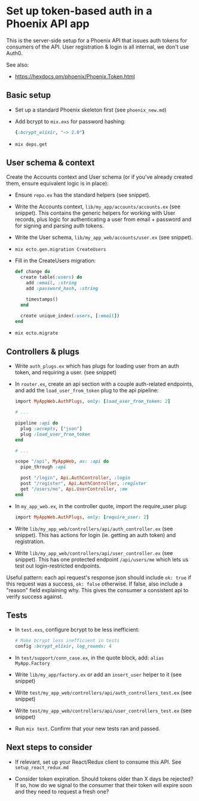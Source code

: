 # Set up token-based auth in a Phoenix API app

This is the server-side setup for a Phoenix API that issues auth tokens for consumers of the API. User registration & login is all internal, we don't use Auth0.

See also:

  * https://hexdocs.pm/phoenix/Phoenix.Token.html


## Basic setup

  * Set up a standard Phoenix skeleton first (see `phoenix_new.md`)

  * Add bcrypt to `mix.exs` for password hashing:

    ```rb
    {:bcrypt_elixir, "~> 2.0"}
    ```

  * `mix deps.get`


## User schema & context

Create the Accounts context and User schema (or if you've already created them, ensure equivalent logic is in place):

  * Ensure `repo.ex` has the standard helpers (see snippet).

  * Write the Accounts context, `lib/my_app/accounts/accounts.ex` (see snippet).
    This contains the generic helpers for working with User records, plus logic for authenticating a user from email + password and for signing and parsing auth tokens.

  * Write the User schema, `lib/my_app_web/accounts/user.ex` (see snippet).

  * `mix ecto.gen.migration CreateUsers`

  * Fill in the CreateUsers migration:

    ```rb
    def change do
      create table(:users) do
        add :email, :string
        add :password_hash, :string

        timestamps()
      end

      create unique_index(:users, [:email])
    end
    ```

  * `mix ecto.migrate`


## Controllers & plugs

  * Write `auth_plugs.ex` which has plugs for loading user from an auth token, and requiring a user. (see snippet)

  * In `router.ex`, create an api section with a couple auth-related endpoints, and add the `load_user_from_token` plug to the api pipeline:

    ```rb
    import MyAppWeb.AuthPlugs, only: [load_user_from_token: 2]

    # ...

    pipeline :api do
      plug :accepts, ["json"]
      plug :load_user_from_token
    end

    # ...

    scope "/api", MyAppWeb, as: :api do
      pipe_through :api

      post "/login", Api.AuthController, :login
      post "/register", Api.AuthController, :register
      get "/users/me", Api.UserController, :me
    end
    ```

  * In `my_app_web.ex`, in the controller quote, import the require_user plug:

    ```rb
    import MyAppWeb.AuthPlugs, only: [require_user: 2]
    ```

  * Write `lib/my_app_web/controllers/api/auth_controller.ex` (see snippet). This has actions for login (ie. getting an auth token) and registration.

  * Write `lib/my_app_web/controllers/api/user_controller.ex` (see snippet). This has one protected endpoint `/api/users/me` which lets us test out login-restricted endpoints.

Useful pattern: each api request's response json should include `ok: true` if this request was a success, `ok: false` otherwise. If false, also include a "reason" field explaining why. This gives the consumer a consistent api to verify success against.


## Tests

  * In `test.exs`, configure bcrypt to be less inefficient:

    ```rb
    # Make bcrypt less inefficient in tests
    config :bcrypt_elixir, log_rounds: 4
    ```

  * In `test/support/conn_case.ex`, in the quote block, add: `alias MyApp.Factory`

  * Write `lib/my_app/factory.ex` or add an `insert_user` helper to it (see snippet)

  * Write `test/my_app_web/controllers/api/auth_controllers_test.ex` (see snippet)

  * Write `test/my_app_web/controllers/api/user_controllers_test.ex` (see snippet)

  * Run `mix test`. Confirm that your new tests ran and passed.


## Next steps to consider

  * If relevant, set up your React/Redux client to consume this API. See `setup_react_redux.md`

  * Consider token expiration. Should tokens older than X days be rejected? If so, how do we signal to the consumer that their token will expire soon and they need to request a fresh one?
